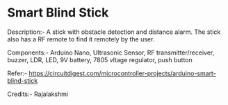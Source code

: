 # Smart Blind Stick

Description:- A stick with obstacle detection and distance alarm. The stick also has a RF remote to find it remotely by the user.

Components:- Arduino Nano, Ultrasonic Sensor, RF transmitter/receiver, buzzer, LDR, LED, 9V battery, 7805 vltage regulator, push button

Refer:- https://circuitdigest.com/microcontroller-projects/arduino-smart-blind-stick

Credits:- Rajalakshmi 
          

